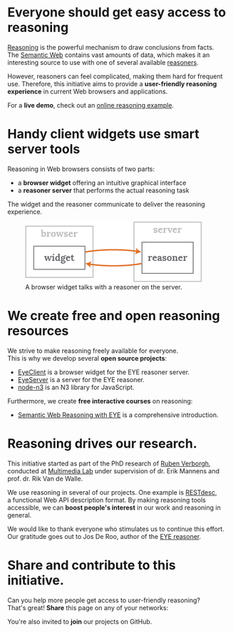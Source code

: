 # Everyone should get easy access to reasoning
[Reasoning](http://n3.restdesc.org/) is the powerful mechanism to draw conclusions from facts.
The [Semantic Web](http://www.w3.org/2001/sw/) contains vast amounts of data,
which makes it an interesting source to use with one of several available [reasoners](http://en.wikipedia.org/wiki/Semantic_reasoner).

However, reasoners can feel complicated,
making them hard for frequent use.
Therefore, this initiative aims to provide a **user-friendly reasoning experience** in current Web browsers and applications.

For a **live demo**, check out an [online reasoning example](http://n3.restdesc.org/rules/generalized-rules/).

# Handy client widgets use smart server tools
Reasoning in Web browsers consists of two parts:

- a **browser widget** offering an intuitive graphical interface
- a **reasoner server** that performs the actual reasoning task

The widget and the reasoner communicate to deliver the reasoning experience.

<figure>
  <img src="images/reasoner-client-server.png">
  <figcaption>A browser widget talks with a reasoner on the server.</figcaption>
</figure>

# We create free and open reasoning resources
We strive to make reasoning freely available for everyone.  
This is why we develop several **open source projects**:

- [EyeClient](https://github.com/RubenVerborgh/EyeClient) is a browser widget for the EYE reasoner server.
- [EyeServer](https://github.com/RubenVerborgh/EyeServer) is a server for the EYE reasoner.
- [node-n3](https://github.com/RubenVerborgh/node-n3) is an N3 library for JavaScript.

Furthermore, we create **free interactive courses** on reasoning:

- [Semantic Web Reasoning with EYE](http://n3.restdesc.org/) is a comprehensive introduction.

# Reasoning drives our research.
This initiative started as part of the PhD research of [Ruben Verborgh](http://ruben.verborgh.org/),
conducted at [Multimedia Lab](http://multimedialab.elis.ugent.be/) under supervision of dr. Erik Mannens and prof. dr. Rik Van de Walle.

We use reasoning in several of our projects.
One example is [RESTdesc](http://restdesc.org/), a functional Web API description format.
By making reasoning tools accessible, we can **boost people's interest** in our work and reasoning in general.

We would like to thank everyone who stimulates us to continue this effort.
Our gratitude goes out to Jos De Roo, author of the [EYE reasoner](http://eulersharp.sourceforge.net/).

# Share and contribute to this initiative.
Can you help more people get access to user-friendly reasoning?  
That's great!
**Share** this page on any of your networks:

<div class="addthis_toolbox addthis_default_style addthis_32x32_style">
  <a class="addthis_button_twitter"></a>
  <a class="addthis_button_facebook"></a>
  <a class="addthis_button_google"></a>
  <a class="addthis_button_email"></a>
  <a class="addthis_button_blogger"></a>
  <a class="addthis_button_preferred_1"></a>
  <a class="addthis_button_preferred_2"></a>
  <a class="addthis_button_preferred_3"></a>
  <a class="addthis_button_preferred_4"></a>
  <a class="addthis_button_compact"></a>
</div>
<script type="text/javascript" src="http://s7.addthis.com/js/300/addthis_widget.js"></script>

You're also invited to **join** our projects on GitHub.

